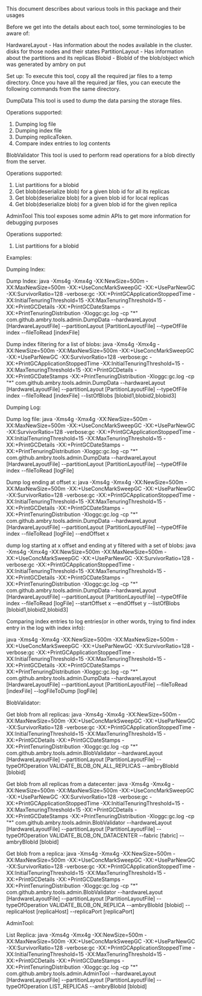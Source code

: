 This document describes about various tools in this package and their usages

Before we get into the details about each tool, some terminologies to be aware of:

HardwareLayout   - Has information about the nodes available in the cluster. disks for those nodes and their states
PartitionLayout  - Has information about the partitions and its replicas
Blobid           - BlobId of the blob/object which was generated by ambry on put


Set up:
To execute this tool, copy all the required jar files to a temp directory. Once you have all the required jar files,
you can execute the following commands from the same directory.


DumpData
This tool is used to dump the data parsing the storage files.
 
Operations supported:
1. Dumping log file
2. Dumping index file
3. Dumping replicaToken. 
4. Compare index entries to log contents

BlobValidator
This tool is used to perform read operations for a blob directly from the server. 

Operations supported:
1. List partitions for a blobid
2. Get blob(deserialize blob) for a given blob id for all its replicas
3. Get blob(deserialize blob) for a given blob id for local replicas
4. Get blob(deserialize blob) for a given blob id for the given replica

AdminTool
This tool exposes some admin APIs to get more information for debugging purposes

Operations supported:
1. List partitions for a blobid

Examples:

Dumping Index:

Dump Index:
java -Xms4g -Xmx4g -XX:NewSize=500m -XX:MaxNewSize=500m -XX:+UseConcMarkSweepGC -XX:+UseParNewGC -XX:SurvivorRatio=128
-verbose:gc -XX:+PrintGCApplicationStoppedTime -XX:InitialTenuringThreshold=15 -XX:MaxTenuringThreshold=15
-XX:+PrintGCDetails -XX:+PrintGCDateStamps -XX:+PrintTenuringDistribution -Xloggc:gc.log
 -cp "*" com.github.ambry.tools.admin.DumpData --hardwareLayout [HardwareLayoutFile]
 --partitionLayout [PartitionLayoutFile] --typeOfFile index --fileToRead [indexFile]

Dump index filtering for a list of blobs:
java -Xms4g -Xmx4g -XX:NewSize=500m -XX:MaxNewSize=500m -XX:+UseConcMarkSweepGC -XX:+UseParNewGC -XX:SurvivorRatio=128
-verbose:gc -XX:+PrintGCApplicationStoppedTime -XX:InitialTenuringThreshold=15 -XX:MaxTenuringThreshold=15
-XX:+PrintGCDetails -XX:+PrintGCDateStamps -XX:+PrintTenuringDistribution -Xloggc:gc.log -cp "*"
com.github.ambry.tools.admin.DumpData --hardwareLayout [HardwareLayoutFile] --partitionLayout [PartitionLayoutFile]
--typeOfFile index --fileToRead [indexFile] --listOfBlobs [blobid1,blobid2,blobid3]

Dumping Log:

Dump log file:
java -Xms4g -Xmx4g -XX:NewSize=500m -XX:MaxNewSize=500m -XX:+UseConcMarkSweepGC -XX:+UseParNewGC
-XX:SurvivorRatio=128 -verbose:gc -XX:+PrintGCApplicationStoppedTime -XX:InitialTenuringThreshold=15
-XX:MaxTenuringThreshold=15 -XX:+PrintGCDetails -XX:+PrintGCDateStamps -XX:+PrintTenuringDistribution
-Xloggc:gc.log -cp "*" com.github.ambry.tools.admin.DumpData --hardwareLayout [HardwareLayoutFile]
--partitionLayout [PartitionLayoutFile] --typeOfFile index --fileToRead [logFile]

Dump log ending at offset x:
java -Xms4g -Xmx4g -XX:NewSize=500m -XX:MaxNewSize=500m -XX:+UseConcMarkSweepGC -XX:+UseParNewGC
-XX:SurvivorRatio=128 -verbose:gc -XX:+PrintGCApplicationStoppedTime -XX:InitialTenuringThreshold=15
-XX:MaxTenuringThreshold=15 -XX:+PrintGCDetails -XX:+PrintGCDateStamps -XX:+PrintTenuringDistribution
-Xloggc:gc.log -cp "*" com.github.ambry.tools.admin.DumpData
--hardwareLayout [HardwareLayoutFile] --partitionLayout [PartitionLayoutFile] --typeOfFile index
--fileToRead [logFile] --endOffset x

dump log starting at x offset and ending at y filtered with a set of blobs:
java -Xms4g -Xmx4g -XX:NewSize=500m -XX:MaxNewSize=500m -XX:+UseConcMarkSweepGC -XX:+UseParNewGC
-XX:SurvivorRatio=128 -verbose:gc -XX:+PrintGCApplicationStoppedTime -XX:InitialTenuringThreshold=15
-XX:MaxTenuringThreshold=15 -XX:+PrintGCDetails -XX:+PrintGCDateStamps -XX:+PrintTenuringDistribution
-Xloggc:gc.log -cp "*" com.github.ambry.tools.admin.DumpData
--hardwareLayout [HardwareLayoutFile] --partitionLayout [PartitionLayoutFile] --typeOfFile index
--fileToRead [logFile] --startOffset x --endOffset y --listOfBlobs [blobid1,blobid2,blobid3]

Comparing index entries to log entries(or in other words, trying to find index entry in the log with index info):

java -Xms4g -Xmx4g -XX:NewSize=500m -XX:MaxNewSize=500m -XX:+UseConcMarkSweepGC -XX:+UseParNewGC
-XX:SurvivorRatio=128 -verbose:gc -XX:+PrintGCApplicationStoppedTime -XX:InitialTenuringThreshold=15
-XX:MaxTenuringThreshold=15 -XX:+PrintGCDetails -XX:+PrintGCDateStamps -XX:+PrintTenuringDistribution
-Xloggc:gc.log -cp "*" com.github.ambry.tools.admin.DumpData
--hardwareLayout [HardwareLayoutFile] --partitionLayout [PartitionLayoutFile] --fileToRead [indexFile]
--logFileToDump [logFile]



BlobValidator:

Get blob from all replicas:
java -Xms4g -Xmx4g -XX:NewSize=500m -XX:MaxNewSize=500m -XX:+UseConcMarkSweepGC -XX:+UseParNewGC
-XX:SurvivorRatio=128 -verbose:gc -XX:+PrintGCApplicationStoppedTime -XX:InitialTenuringThreshold=15
-XX:MaxTenuringThreshold=15 -XX:+PrintGCDetails -XX:+PrintGCDateStamps -XX:+PrintTenuringDistribution
-Xloggc:gc.log -cp "*" com.github.ambry.tools.admin.BlobValidator --hardwareLayout [HardwareLayoutFile]
--partitionLayout [PartitionLayoutFile] --typeOfOperation VALIDATE_BLOB_ON_ALL_REPLICAS --ambryBlobId [blobid]

Get blob from all replicas from a datecenter:
java -Xms4g -Xmx4g -XX:NewSize=500m -XX:MaxNewSize=500m -XX:+UseConcMarkSweepGC -XX:+UseParNewGC
-XX:SurvivorRatio=128 -verbose:gc -XX:+PrintGCApplicationStoppedTime -XX:InitialTenuringThreshold=15
-XX:MaxTenuringThreshold=15 -XX:+PrintGCDetails -XX:+PrintGCDateStamps -XX:+PrintTenuringDistribution
-Xloggc:gc.log -cp "*" com.github.ambry.tools.admin.BlobValidator --hardwareLayout [HardwareLayoutFile]
--partitionLayout [PartitionLayoutFile] --typeOfOperation VALIDATE_BLOB_ON_DATACENTER --fabric [fabric]
--ambryBlobId [blobid]

Get blob from a replica:
java -Xms4g -Xmx4g -XX:NewSize=500m -XX:MaxNewSize=500m -XX:+UseConcMarkSweepGC -XX:+UseParNewGC
-XX:SurvivorRatio=128 -verbose:gc -XX:+PrintGCApplicationStoppedTime -XX:InitialTenuringThreshold=15
-XX:MaxTenuringThreshold=15 -XX:+PrintGCDetails -XX:+PrintGCDateStamps -XX:+PrintTenuringDistribution
-Xloggc:gc.log -cp "*" com.github.ambry.tools.admin.BlobValidator --hardwareLayout [HardwareLayoutFile]
--partitionLayout [PartitionLayoutFile] --typeOfOperation VALIDATE_BLOB_ON_REPLICA --ambryBlobId [blobid]
--replicaHost [replicaHost] --replicaPort [replicaPort]

AdminTool:

List Replica:
java -Xms4g -Xmx4g -XX:NewSize=500m -XX:MaxNewSize=500m -XX:+UseConcMarkSweepGC -XX:+UseParNewGC
-XX:SurvivorRatio=128 -verbose:gc -XX:+PrintGCApplicationStoppedTime -XX:InitialTenuringThreshold=15
-XX:MaxTenuringThreshold=15 -XX:+PrintGCDetails -XX:+PrintGCDateStamps -XX:+PrintTenuringDistribution
-Xloggc:gc.log -cp "*" com.github.ambry.tools.admin.AdminTool --hardwareLayout [HardwareLayoutFile]
--partitionLayout [PartitionLayoutFile] --typeOfOperation LIST_REPLICAS --ambryBlobId [blobid]






